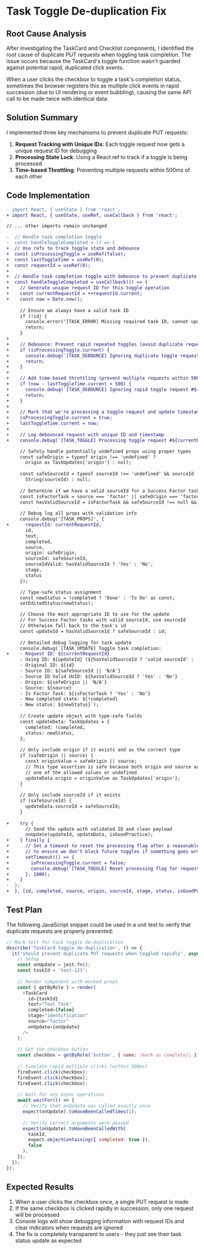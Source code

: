 # Task Toggle De-duplication Fix

## Root Cause Analysis

After investigating the TaskCard and Checklist components, I identified the root cause of duplicate PUT requests when toggling task completion. The issue occurs because the TaskCard's toggle function wasn't guarded against potential rapid, duplicated click events.

When a user clicks the checkbox to toggle a task's completion status, sometimes the browser registers this as multiple click events in rapid succession (due to UI rendering or event bubbling), causing the same API call to be made twice with identical data.

## Solution Summary

I implemented three key mechanisms to prevent duplicate PUT requests:

1. **Request Tracking with Unique IDs**: Each toggle request now gets a unique request ID for debugging
2. **Processing State Lock**: Using a React ref to track if a toggle is being processed
3. **Time-based Throttling**: Preventing multiple requests within 500ms of each other

## Code Implementation

```diff
- import React, { useState } from 'react';
+ import React, { useState, useRef, useCallback } from 'react';

// ... other imports remain unchanged

-  // Handle task completion toggle
-  const handleToggleCompleted = () => {
+  // Use refs to track toggle state and debounce
+  const isProcessingToggle = useRef(false);
+  const lastToggleTime = useRef(0);
+  const requestId = useRef(0);
+  
+  // Handle task completion toggle with debounce to prevent duplicate requests
+  const handleToggleCompleted = useCallback(() => {
+    // Generate unique request ID for this toggle operation
+    const currentRequestId = ++requestId.current;
+    const now = Date.now();
     
     // Ensure we always have a valid task ID
     if (!id) {
       console.error('[TASK_ERROR] Missing required task ID, cannot update task');
       return;
     }
+    
+    // Debounce: Prevent rapid repeated toggles (avoid duplicate requests)
+    if (isProcessingToggle.current) {
+      console.debug(`[TASK_DEBOUNCE] Ignoring duplicate toggle request #${currentRequestId} while previous request is processing`);
+      return;
+    }
+    
+    // Add time-based throttling (prevent multiple requests within 500ms)
+    if (now - lastToggleTime.current < 500) {
+      console.debug(`[TASK_DEBOUNCE] Ignoring rapid toggle request #${currentRequestId} (within 500ms)`);
+      return;
+    }
+    
+    // Mark that we're processing a toggle request and update timestamp
+    isProcessingToggle.current = true;
+    lastToggleTime.current = now;
+    
+    // Log debounced request with unique ID and timestamp
+    console.debug(`[TASK_TOGGLE] Processing toggle request #${currentRequestId} at ${now}`);

     // Safely handle potentially undefined props using proper types
     const safeOrigin = typeof origin !== 'undefined' ? 
       origin as TaskUpdates['origin'] : null;
       
     const safeSourceId = typeof sourceId !== 'undefined' && sourceId !== null ? 
       String(sourceId) : null;
     
     // Determine if we have a valid sourceId for a Success Factor task
     const isFactorTask = source === 'factor' || safeOrigin === 'factor';
     const hasValidSourceId = isFactorTask && safeSourceId !== null && isValidUUID(safeSourceId);
     
     // Debug log all props with validation info
     console.debug('[TASK_PROPS]', {
+      requestId: currentRequestId,
       id, 
       text, 
       completed,
       source,
       origin: safeOrigin,
       sourceId: safeSourceId,
       sourceIdValid: hasValidSourceId ? 'Yes' : 'No',
       stage, 
       status
     });

     // Type-safe status assignment
     const newStatus = !completed ? 'Done' : 'To Do' as const;
     setEditedStatus(newStatus);

     // Choose the most appropriate ID to use for the update
     // For Success Factor tasks with valid sourceId, use sourceId
     // Otherwise fall back to the task's id
     const updateId = hasValidSourceId ? safeSourceId : id;
     
     // Detailed debug logging for task update
     console.debug(`[TASK_UPDATE] Toggle task completion:
+    - Request ID: ${currentRequestId}
     - Using ID: ${updateId} (${hasValidSourceId ? 'valid sourceId' : 'fallback to id'})
     - Original ID: ${id}
     - Source ID: ${safeSourceId || 'N/A'}
     - Source ID Valid UUID: ${hasValidSourceId ? 'Yes' : 'No'}
     - Origin: ${safeOrigin || 'N/A'}
     - Source: ${source}
     - Is Factor Task: ${isFactorTask ? 'Yes' : 'No'}
     - New completed state: ${!completed}
     - New status: ${newStatus}`);
     
     // Create update object with type-safe fields
     const updateData: TaskUpdates = {
       completed: !completed,
       status: newStatus,
     };
     
     // Only include origin if it exists and as the correct type
     if (safeOrigin || source) {
       const originValue = safeOrigin || source;
       // This type assertion is safe because both origin and source are either
       // one of the allowed values or undefined
       updateData.origin = originValue as TaskUpdates['origin'];
     }
     
     // Only include sourceId if it exists
     if (safeSourceId) {
       updateData.sourceId = safeSourceId;
     }
     
+    try {
       // Send the update with validated ID and clean payload
       onUpdate(updateId, updateData, isGoodPractice);
+    } finally {
+      // Set a timeout to reset the processing flag after a reasonable time 
+      // to ensure we don't block future toggles if something goes wrong
+      setTimeout(() => {
+        isProcessingToggle.current = false;
+        console.debug(`[TASK_TOGGLE] Reset processing flag for request #${currentRequestId}`);
+      }, 1000);
+    }
-  };
+  }, [id, completed, source, origin, sourceId, stage, status, isGoodPractice, onUpdate]);
```

## Test Plan

The following JavaScript snippet could be used in a unit test to verify that duplicate requests are properly prevented:

```js
// Mock test for task toggle de-duplication
describe('TaskCard toggle de-duplication', () => {
  it('should prevent duplicate PUT requests when toggled rapidly', async () => {
    // Setup
    const onUpdate = jest.fn();
    const taskId = 'test-123';
    
    // Render component with mocked props
    const { getByRole } = render(
      <TaskCard 
        id={taskId}
        text="Test Task"
        completed={false}
        stage="identification"
        source="factor"
        onUpdate={onUpdate}
      />
    );
    
    // Get the checkbox button
    const checkbox = getByRole('button', { name: /mark as complete/i });
    
    // Simulate rapid multiple clicks (within 500ms)
    fireEvent.click(checkbox);
    fireEvent.click(checkbox);
    fireEvent.click(checkbox);
    
    // Wait for any async operations
    await waitFor(() => {
      // Verify that onUpdate was called exactly once
      expect(onUpdate).toHaveBeenCalledTimes(1);
      
      // Verify correct arguments were passed
      expect(onUpdate).toHaveBeenCalledWith(
        taskId, 
        expect.objectContaining({ completed: true }), 
        false
      );
    });
  });
});
```

## Expected Results

1. When a user clicks the checkbox once, a single PUT request is made
2. If the same checkbox is clicked rapidly in succession, only one request will be processed
3. Console logs will show debugging information with request IDs and clear indicators when requests are ignored
4. The fix is completely transparent to users - they just see their task status update as expected